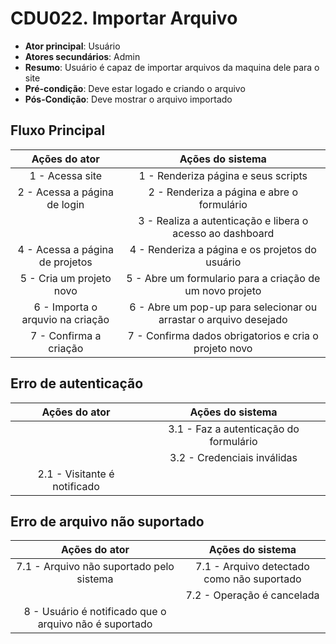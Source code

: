 # CDU022. Importar Arquivo

- **Ator principal**: Usuário
- **Atores secundários**: Admin
- **Resumo**: Usuário é capaz de importar arquivos da maquina dele para o site
- **Pré-condição**: Deve estar logado e criando o arquivo
- **Pós-Condição**: Deve mostrar o arquivo importado

## Fluxo Principal
| Ações do ator | Ações do sistema |
| :-----------------: | :-----------------: | 
| 1 - Acessa site | 1 - Renderiza página e seus scripts |  
| 2 - Acessa a página de login | 2 - Renderiza a página e abre o formulário | 
| | 3 - Realiza a autenticação e libera o acesso ao dashboard |  
| 4 - Acessa a página de projetos | 4 - Renderiza a página e os projetos do usuário |
| 5 - Cria um projeto novo | 5 - Abre um formulario para a criação de um novo projeto |
| 6 - Importa o arquvio na criação | 6 - Abre um pop-up para selecionar ou arrastar o arquivo desejado |
| 7 - Confirma a criação | 7 - Confirma dados obrigatorios e cria o projeto novo | 

## Erro de autenticação
| Ações do ator | Ações do sistema |
| :-----------------: |:-----------------: | 
| | 3.1 - Faz a autenticação do formulário |  
| | 3.2 - Credenciais inválidas |
| 2.1 - Visitante é notificado | |

## Erro de arquivo não suportado
| Ações do ator | Ações do sistema |
| :-----------------: |:-----------------: | 
| 7.1 - Arquivo não suportado pelo sistema | 7.1 - Arquivo detectado como não suportado |  
|  | 7.2 - Operação é cancelada |
| 8 - Usuário é notificado que o arquivo não é suportado | |
